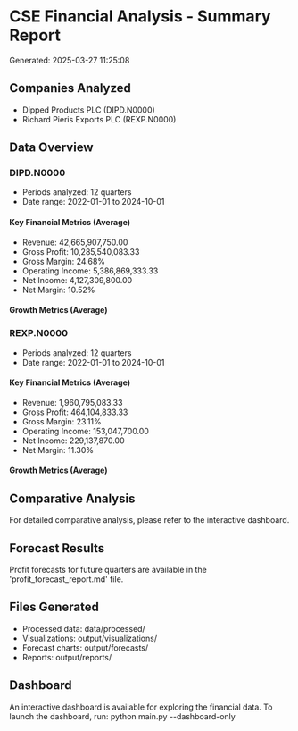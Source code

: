 # CSE Financial Analysis - Summary Report
Generated: 2025-03-27 11:25:08

## Companies Analyzed
- Dipped Products PLC (DIPD.N0000)
- Richard Pieris Exports PLC (REXP.N0000)

## Data Overview

### DIPD.N0000
- Periods analyzed: 12 quarters
- Date range: 2022-01-01 to 2024-10-01

#### Key Financial Metrics (Average)
- Revenue: 42,665,907,750.00
- Gross Profit: 10,285,540,083.33
- Gross Margin: 24.68%
- Operating Income: 5,386,869,333.33
- Net Income: 4,127,309,800.00
- Net Margin: 10.52%

#### Growth Metrics (Average)

### REXP.N0000
- Periods analyzed: 12 quarters
- Date range: 2022-01-01 to 2024-10-01

#### Key Financial Metrics (Average)
- Revenue: 1,960,795,083.33
- Gross Profit: 464,104,833.33
- Gross Margin: 23.11%
- Operating Income: 153,047,700.00
- Net Income: 229,137,870.00
- Net Margin: 11.30%

#### Growth Metrics (Average)

## Comparative Analysis
For detailed comparative analysis, please refer to the interactive dashboard.

## Forecast Results
Profit forecasts for future quarters are available in the 'profit_forecast_report.md' file.

## Files Generated
- Processed data: data/processed/
- Visualizations: output/visualizations/
- Forecast charts: output/forecasts/
- Reports: output/reports/

## Dashboard
An interactive dashboard is available for exploring the financial data.
To launch the dashboard, run: python main.py --dashboard-only
